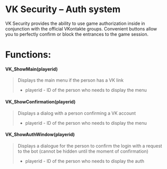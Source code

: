 # VK Security – Auth system

VK Security provides the ability to use game authorization inside in conjunction with the official VKontakte groups.
Convenient buttons allow you to perfectly confirm or block the entrances to the game session.

# Functions:
#### VK_ShowMain(playerid)
> Displays the main menu if the person has a VK link
> + playerid - ID of the person who needs to display the menu
#### VK_ShowConfirmation(playerid)
> Displays a dialog with a person confirming a VK account
> + playerid - ID of the person who needs to display the menu
#### VK_ShowAuthWindow(playerid) 
> Displays a dialogue for the person to confirm the login with a request to the bot (cannot be hidden until the moment of confirmation)
> + playerid - ID of the person who needs to display the auth

